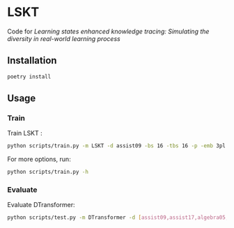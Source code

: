 # LSKT

Code for _Learning states enhanced knowledge tracing: Simulating the diversity in real-world learning process_

## Installation

```bash
poetry install
```

## Usage

### Train

Train LSKT :

```bash
python scripts/train.py -m LSKT -d assist09 -bs 16 -tbs 16 -p -emb 3pl [-o output/assist09_result] [--device cuda] 
```

For more options, run:

```bash
python scripts/train.py -h
```

### Evaluate

Evaluate DTransformer:

```bash
python scripts/test.py -m DTransformer -d [assist09,assist17,algebra05,statics] -bs 32 -p -f [output/best_model.pt] [--device cuda]
```
